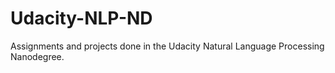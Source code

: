 # Udacity-NLP-ND
Assignments and projects done in the Udacity Natural Language Processing Nanodegree.
